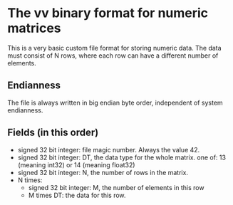 # The vv binary format for numeric matrices

This is a very basic custom file format for storing numeric data. The data must consist of N rows, where each row can have a different number of elements.

## Endianness

The file is always written in big endian byte order, independent of system endianness.

## Fields (in this order)

* signed 32 bit integer: file magic number. Always the value 42.
* signed 32 bit integer: DT, the data type for the whole matrix. one of: 13 (meaning int32) or 14 (meaning float32)
* signed 32 bit integer: N, the number of rows in the matrix.
* N times:
  - signed 32 bit integer: M, the number of elements in this row
  - M times DT: the data for this row.



